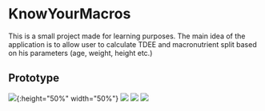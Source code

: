 # KnowYourMacros
This is a small project made for learning purposes. The main idea of the application is to allow user to calculate TDEE and macronutrient split based on his parameters (age, weight, height etc.)

## Prototype
![](https://i.imgur.com/dxtrQII.png){:height="50%" width="50%"}
![](https://i.imgur.com/RxkX2D6.png)
![](https://i.imgur.com/kIgMlna.png)
![](https://i.imgur.com/Hg3guem.png)
